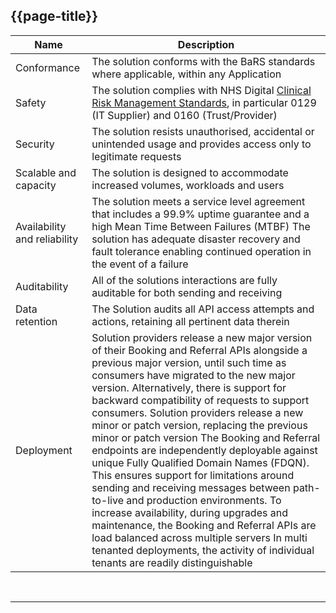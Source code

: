 ## {{page-title}}

| Name                         | Description                                                                                                                                                                                                                                                                                                                                                                                                                                                                                                                                                                                                                                                                                                                                                                                                                                                                      |
|------------------------------|----------------------------------------------------------------------------------------------------------------------------------------------------------------------------------------------------------------------------------------------------------------------------------------------------------------------------------------------------------------------------------------------------------------------------------------------------------------------------------------------------------------------------------------------------------------------------------------------------------------------------------------------------------------------------------------------------------------------------------------------------------------------------------------------------------------------------------------------------------------------------------|
| Conformance                  | The solution conforms with the BaRS standards where applicable, within any Application                                                                                                                                                                                                                                                                                                                                                                                                                                                                                                                                                                                                                                                                                                                                                                                           |
| Safety                       | The solution complies with NHS Digital [Clinical Risk Management Standards](https://digital.nhs.uk/services/clinical-safety/clinical-risk-management-standards), in particular 0129 (IT Supplier) and 0160 (Trust/Provider)                                                                                                                                                                                                                                                                                                                                                                                                                                                                                                                                                                                                                                                                                                                                            |
| Security                     | The solution resists unauthorised, accidental or unintended usage and provides access only to legitimate requests                                                                                                                                                                                                                                                                                                                                                                                                                                                                                                                                                                                                                                                                                                                                                                |
| Scalable and capacity        | The solution is designed to accommodate increased volumes, workloads and users                                                                                                                                                                                                                                                                                                                                                                                                                                                                                                                                                                                                                                                                                                                                                                                                   |
| Availability and reliability | The solution meets a service level agreement that includes a 99.9% uptime guarantee and a high Mean Time Between Failures (MTBF) The solution has adequate disaster recovery and fault tolerance enabling continued operation in the event of a failure                                                                                                                                                                                                                                                                                                                                                                                                                                                                                                                                                                                                                          |
| Auditability                 | All of the solutions interactions are fully auditable for both sending and receiving                                                                                                                                                                                                                                                                                                                                                                                                                                                                                                                                                                                                                                                                                                                                                                                             |
| Data retention               | The Solution audits all API access attempts and actions, retaining all pertinent data therein                                                                                                                                                                                                                                                                                                                                                                                                                                                                                                                                                                                                                                                                                                                                                                                    |
| Deployment                   | Solution providers release a new major version of their Booking and Referral APIs alongside a previous major version, until such time as consumers have migrated to the new major version. Alternatively, there is support for backward compatibility of requests to support consumers. Solution providers release a new minor or patch version, replacing the previous minor or patch version The Booking and Referral endpoints are independently deployable against unique Fully Qualified Domain Names (FDQN). This ensures support for limitations around sending and receiving messages between path-to-live and production environments. To increase availability, during upgrades and maintenance, the Booking and Referral APIs are load balanced across multiple servers In multi tenanted deployments, the activity of individual tenants are readily distinguishable |

<br>
<hr>